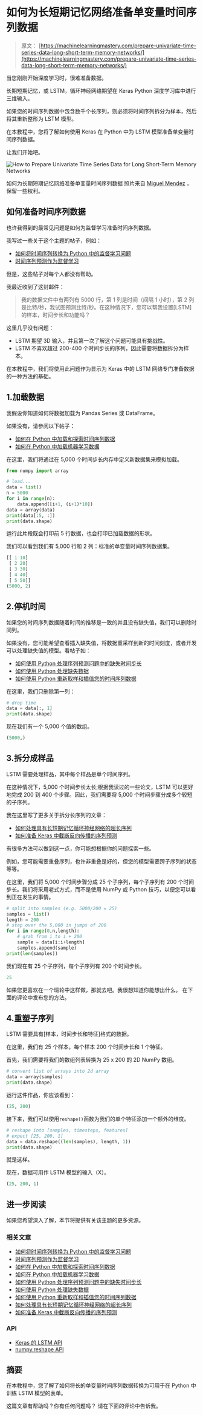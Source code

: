 # 如何为长短期记忆网络准备单变量时间序列数据

> 原文： [https://machinelearningmastery.com/prepare-univariate-time-series-data-long-short-term-memory-networks/](https://machinelearningmastery.com/prepare-univariate-time-series-data-long-short-term-memory-networks/)

当您刚刚开始深度学习时，很难准备数据。

长期短期记忆，或 LSTM，循环神经网络期望在 Keras Python 深度学习库中进行三维输入。

如果您的时间序列数据中包含数千个长序列，则必须将时间序列拆分为样本，然后将其重新整形为 LSTM 模型。

在本教程中，您将了解如何使用 Keras 在 Python 中为 LSTM 模型准备单变量时间序列数据。

让我们开始吧。

![How to Prepare Univariate Time Series Data for Long Short-Term Memory Networks](https://3qeqpr26caki16dnhd19sv6by6v-wpengine.netdna-ssl.com/wp-content/uploads/2017/11/How-to-Prepare-Univariate-Time-Series-Data-for-Long-Short-Term-Memory-Networks.jpg)

如何为长期短期记忆网络准备单变量时间序列数据
照片来自 [Miguel Mendez](https://www.flickr.com/photos/flynn_nrg/8487128120/) ，保留一些权利。

## 如何准备时间序列数据

也许我得到的最常见问题是如何为监督学习准备时间序列数据。

我写过一些关于这个主题的帖子，例如：

*   [如何将时间序列转换为 Python 中的监督学习问题](https://machinelearningmastery.com/convert-time-series-supervised-learning-problem-python/)
*   [时间序列预测作为监督学习](https://machinelearningmastery.com/time-series-forecasting-supervised-learning/)

但是，这些帖子对每个人都没有帮助。

我最近收到了这封邮件：

> 我的数据文件中有两列有 5000 行，第 1 列是时间（间隔 1 小时），第 2 列是比特/秒，我试图预测比特/秒。在这种情况下，您可以帮我设置[LSTM]的样本，时间步长和功能吗？

这里几乎没有问题：

*   LSTM 期望 3D 输入，并且第一次了解这个问题可能具有挑战性。
*   LSTM 不喜欢超过 200-400 个时间步长的序列，因此需要将数据拆分为样本。

在本教程中，我们将使用此问题作为显示为 Keras 中的 LSTM 网络专门准备数据的一种方法的基础。

## 1.加载数据

我假设你知道如何将数据加载为 Pandas Series 或 DataFrame。

如果没有，请参阅以下帖子：

*   [如何在 Python 中加载和探索时间序列数据](https://machinelearningmastery.com/load-explore-time-series-data-python/)
*   [如何在 Python 中加载机器学习数据](https://machinelearningmastery.com/load-machine-learning-data-python/)

在这里，我们将通过在 5,000 个时间步长内存中定义新数据集来模拟加载。

```py
from numpy import array

# load...
data = list()
n = 5000
for i in range(n):
	data.append([i+1, (i+1)*10])
data = array(data)
print(data[:5, :])
print(data.shape)
```

运行此片段既会打印前 5 行数据，也会打印已加载数据的形状。

我们可以看到我们有 5,000 行和 2 列：标准的单变量时间序列数据集。

```py
[[ 1 10]
 [ 2 20]
 [ 3 30]
 [ 4 40]
 [ 5 50]]
(5000, 2)
```

## 2.停机时间

如果您的时间序列数据随着时间的推移是一致的并且没有缺失值，我们可以删除时间列。

如果没有，您可能希望查看插入缺失值，将数据重采样到新的时间刻度，或者开发可以处理缺失值的模型。看帖子如：

*   [如何使用 Python 处理序列预测问题中的缺失时间步长](https://machinelearningmastery.com/handle-missing-timesteps-sequence-prediction-problems-python/)
*   [如何使用 Python 处理缺失数据](https://machinelearningmastery.com/handle-missing-data-python/)
*   [如何使用 Python 重新取样和插值您的时间序列数据](https://machinelearningmastery.com/resample-interpolate-time-series-data-python/)

在这里，我们只删除第一列：

```py
# drop time
data = data[:, 1]
print(data.shape)
```

现在我们有一个 5,000 个值的数组。

```py
(5000,)
```

## 3.拆分成样品

LSTM 需要处理样品，其中每个样品是单个时间序列。

在这种情况下，5,000 个时间步长太长;根据我读过的一些论文，LSTM 可以更好地完成 200 到 400 个步骤。因此，我们需要将 5,000 个时间步骤分成多个较短的子序列。

我在这里写了更多关于拆分长序列的文章：

*   [如何处理具有长短期记忆循环神经网络的超长序列](https://machinelearningmastery.com/handle-long-sequences-long-short-term-memory-recurrent-neural-networks/)
*   [如何准备 Keras 中截断反向传播的序列预测](https://machinelearningmastery.com/truncated-backpropagation-through-time-in-keras/)

有很多方法可以做到这一点，你可能想根据你的问题探索一些。

例如，您可能需要重叠序列，也许非重叠是好的，但您的模型需要跨子序列的状态等等。

在这里，我们将 5,000 个时间步骤分成 25 个子序列，每个子序列有 200 个时间步长。我们将采用老式方式，而不是使用 NumPy 或 Python 技巧，以便您可以看到正在发生的事情。

```py
# split into samples (e.g. 5000/200 = 25)
samples = list()
length = 200
# step over the 5,000 in jumps of 200
for i in range(0,n,length):
	# grab from i to i + 200
	sample = data[i:i+length]
	samples.append(sample)
print(len(samples))
```

我们现在有 25 个子序列，每个子序列有 200 个时间步长。

```py
25
```

如果您更喜欢在一个班轮中这样做，那就去吧。我很想知道你能想出什么。
在下面的评论中发布您的方法。

## 4.重塑子序列

LSTM 需要具有[样本，时间步长和特征]格式的数据。

在这里，我们有 25 个样本，每个样本 200 个时间步长和 1 个特征。

首先，我们需要将我们的数组列表转换为 25 x 200 的 2D NumPy 数组。

```py
# convert list of arrays into 2d array
data = array(samples)
print(data.shape)
```

运行这件作品，你应该看到：

```py
(25, 200)
```

接下来，我们可以使用`reshape()`函数为我们的单个特征添加一个额外的维度。

```py
# reshape into [samples, timesteps, features]
# expect [25, 200, 1]
data = data.reshape((len(samples), length, 1))
print(data.shape)
```

就是这样。

现在，数据可用作 LSTM 模型的输入（X）。

```py
(25, 200, 1)
```

## 进一步阅读

如果您希望深入了解，本节将提供有关该主题的更多资源。

### 相关文章

*   [如何将时间序列转换为 Python 中的监督学习问题](https://machinelearningmastery.com/convert-time-series-supervised-learning-problem-python/)
*   [时间序列预测作为监督学习](https://machinelearningmastery.com/time-series-forecasting-supervised-learning/)
*   [如何在 Python 中加载和探索时间序列数据](https://machinelearningmastery.com/load-explore-time-series-data-python/)
*   [如何在 Python 中加载机器学习数据](https://machinelearningmastery.com/load-machine-learning-data-python/)
*   [如何使用 Python 处理序列预测问题中的缺失时间步长](https://machinelearningmastery.com/handle-missing-timesteps-sequence-prediction-problems-python/)
*   [如何使用 Python 处理缺失数据](https://machinelearningmastery.com/handle-missing-data-python/)
*   [如何使用 Python 重新取样和插值您的时间序列数据](https://machinelearningmastery.com/resample-interpolate-time-series-data-python/)
*   [如何处理具有长短期记忆循环神经网络的超长序列](https://machinelearningmastery.com/handle-long-sequences-long-short-term-memory-recurrent-neural-networks/)
*   [如何准备 Keras 中截断反向传播的序列预测](https://machinelearningmastery.com/truncated-backpropagation-through-time-in-keras/)

### API

*   [Keras 的 LSTM API](https://keras.io/layers/recurrent/#lstm)
*   [numpy.reshape API](https://docs.scipy.org/doc/numpy/reference/generated/numpy.reshape.html)

## 摘要

在本教程中，您了解了如何将长的单变量时间序列数据转换为可用于在 Python 中训练 LSTM 模型的表单。

这篇文章有帮助吗？你有任何问题吗？
请在下面的评论中告诉我。